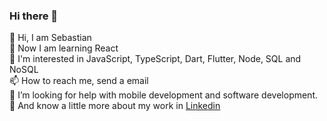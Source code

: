 ### Hi there 👋

👋 Hi, I am Sebastian  
🌱 Now I am learning React  
👀 I'm interested in JavaScript, TypeScript, Dart, Flutter, Node, SQL and NoSQL  
📫 How to reach me, send a email  
🤔 I’m looking for help with mobile development and software development.  
🔭 And know a little more about my work in [Linkedin](https://www.linkedin.com/in/sebastian-quispe-99a292200/)
